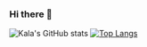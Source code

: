 ### Hi there 👋

<!--
**kalashnikov/kalashnikov** is a ✨ _special_ ✨ repository because its `README.md` (this file) appears on your GitHub profile.

Here are some ideas to get you started:

- 🌱 I’m currently learning Rust & Flutter
- 📫 How to reach me: kala@kala.tw
-->

![Kala's GitHub stats](https://github-readme-stats.vercel.app/api?username=kalashnikov&show_icons=true&theme=transparent)
[![Top Langs](https://github-readme-stats.vercel.app/api/top-langs/?username=kalashnikov&layout=donut-vertical&hide=jupyter-notebook,vim)](https://github.com/anuraghazra/github-readme-stats)
